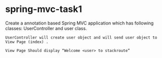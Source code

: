 # spring-mvc-task1

Create a annotation based Spring MVC application which has following classes: UserController and user class.
    
    UserController will create user object and will send user object to View Page (index) .

    View Page Should display “Welcome <user> to stackroute”
    
